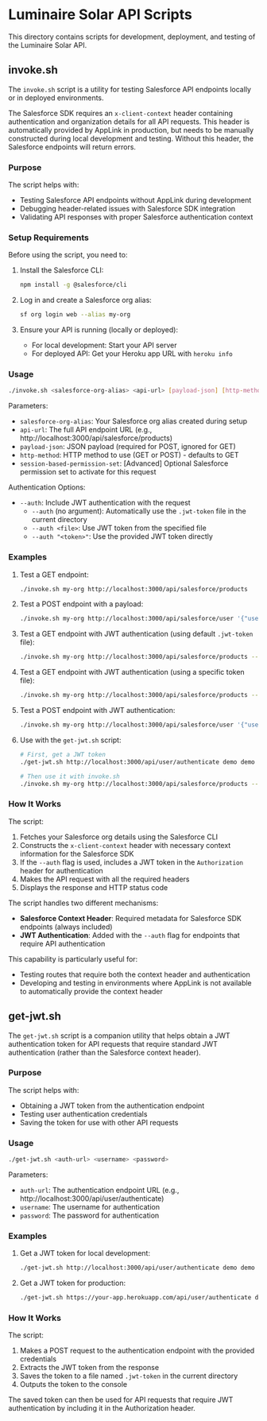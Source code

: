 # Luminaire Solar API Scripts

This directory contains scripts for development, deployment, and testing of the Luminaire Solar API.

## invoke.sh

The `invoke.sh` script is a utility for testing Salesforce API endpoints locally or in deployed environments.

The Salesforce SDK requires an `x-client-context` header containing authentication and organization details for all API requests. This header is automatically provided by AppLink in production, but needs to be manually constructed during local development and testing. Without this header, the Salesforce endpoints will return errors.

### Purpose

The script helps with:

- Testing Salesforce API endpoints without AppLink during development
- Debugging header-related issues with Salesforce SDK integration
- Validating API responses with proper Salesforce authentication context

### Setup Requirements

Before using the script, you need to:

1. Install the Salesforce CLI:

   ```bash
   npm install -g @salesforce/cli
   ```

2. Log in and create a Salesforce org alias:

   ```bash
   sf org login web --alias my-org
   ```

3. Ensure your API is running (locally or deployed):
   - For local development: Start your API server
   - For deployed API: Get your Heroku app URL with `heroku info`

### Usage

```bash
./invoke.sh <salesforce-org-alias> <api-url> [payload-json] [http-method] [session-based-permission-set] [--auth [token|file]]
```

Parameters:

- `salesforce-org-alias`: Your Salesforce org alias created during setup
- `api-url`: The full API endpoint URL (e.g., http://localhost:3000/api/salesforce/products)
- `payload-json`: JSON payload (required for POST, ignored for GET)
- `http-method`: HTTP method to use (GET or POST) - defaults to GET
- `session-based-permission-set`: [Advanced] Optional Salesforce permission set to activate for this request

Authentication Options:

- `--auth`: Include JWT authentication with the request
  - `--auth` (no argument): Automatically use the `.jwt-token` file in the current directory
  - `--auth <file>`: Use JWT token from the specified file
  - `--auth "<token>"`: Use the provided JWT token directly

### Examples

1. Test a GET endpoint:

   ```bash
   ./invoke.sh my-org http://localhost:3000/api/salesforce/products
   ```

2. Test a POST endpoint with a payload:

   ```bash
   ./invoke.sh my-org http://localhost:3000/api/salesforce/user '{"userId": "123"}' POST
   ```

3. Test a GET endpoint with JWT authentication (using default `.jwt-token` file):

   ```bash
   ./invoke.sh my-org http://localhost:3000/api/salesforce/products --auth
   ```

4. Test a GET endpoint with JWT authentication (using a specific token file):

   ```bash
   ./invoke.sh my-org http://localhost:3000/api/salesforce/products --auth my-token.txt
   ```

5. Test a POST endpoint with JWT authentication:

   ```bash
   ./invoke.sh my-org http://localhost:3000/api/salesforce/user '{"userId": "123"}' POST --auth
   ```

6. Use with the `get-jwt.sh` script:

   ```bash
   # First, get a JWT token
   ./get-jwt.sh http://localhost:3000/api/user/authenticate demo demo

   # Then use it with invoke.sh
   ./invoke.sh my-org http://localhost:3000/api/salesforce/products --auth
   ```

### How It Works

The script:

1. Fetches your Salesforce org details using the Salesforce CLI
2. Constructs the `x-client-context` header with necessary context information for the Salesforce SDK
3. If the `--auth` flag is used, includes a JWT token in the `Authorization` header for authentication
4. Makes the API request with all the required headers
5. Displays the response and HTTP status code

The script handles two different mechanisms:

- **Salesforce Context Header**: Required metadata for Salesforce SDK endpoints (always included)
- **JWT Authentication**: Added with the `--auth` flag for endpoints that require API authentication

This capability is particularly useful for:

- Testing routes that require both the context header and authentication
- Developing and testing in environments where AppLink is not available to automatically provide the context header

## get-jwt.sh

The `get-jwt.sh` script is a companion utility that helps obtain a JWT authentication token for API requests that require standard JWT authentication (rather than the Salesforce context header).

### Purpose

The script helps with:

- Obtaining a JWT token from the authentication endpoint
- Testing user authentication credentials
- Saving the token for use with other API requests

### Usage

```bash
./get-jwt.sh <auth-url> <username> <password>
```

Parameters:

- `auth-url`: The authentication endpoint URL (e.g., http://localhost:3000/api/user/authenticate)
- `username`: The username for authentication
- `password`: The password for authentication

### Examples

1. Get a JWT token for local development:

   ```bash
   ./get-jwt.sh http://localhost:3000/api/user/authenticate demo demo
   ```

2. Get a JWT token for production:
   ```bash
   ./get-jwt.sh https://your-app.herokuapp.com/api/user/authenticate demo demo
   ```

### How It Works

The script:

1. Makes a POST request to the authentication endpoint with the provided credentials
2. Extracts the JWT token from the response
3. Saves the token to a file named `.jwt-token` in the current directory
4. Outputs the token to the console

The saved token can then be used for API requests that require JWT authentication by including it in the Authorization header.
